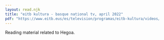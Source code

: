 ```yaml
---
layout: read.njk
title: "eitb kultura - basque national tv, april 2022"
pdf: "https://www.eitb.eus/es/television/programas/eitb-kultura/videos/detalle/8801447/video-hegoa-diskak/"
---
```


Reading material related to Hegoa.
